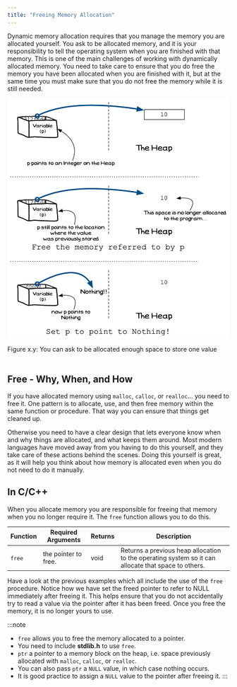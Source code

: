 ```yaml
---
title: "Freeing Memory Allocation"
---
```


Dynamic memory allocation requires that you manage the memory you are allocated yourself. You ask to be allocated memory, and it is your responsibility to tell the operating system when you are finished with that memory. This is one of the main challenges of working with dynamically allocated memory. You need to take care to ensure that you do free the memory you have been allocated when you are finished with it, but at the same time you must make sure that you do not free the memory while it is still needed.

<a id="FigurePointerFreeing"></a>

![Figure x.y: You can ask to be allocated enough space to store one value](./images/pointer-freeing.png "You can ask to be allocated enough space to store one value")
<div class="caption"><span class="caption-figure-nbr">Figure x.y: </span>You can ask to be allocated enough space to store one value</div><br/>

## Free - Why, When, and How

If you have allocated memory using `malloc`, `calloc`, or `realloc`... you need to free it. One pattern is to allocate, use, and then free memory within the same function or procedure. That way you can ensure that things get cleaned up.

Otherwise you need to have a clear design that lets everyone know when and why things are allocated, and what keeps them around. Most modern languages have moved away from you having to do this yourself, and they take care of these actions behind the scenes. Doing this yourself is great, as it will help you think about how memory is allocated even when you do not need to do it manually.

## In C/C++

When you allocate memory you are responsible for freeing that memory when you no longer require it. The `free` function allows you to do this.

|**Function** | **Required Arguments** | **Returns** | **Description** |
|-----------|------------------------|-------|---------|
| `free` | the pointer to free. | void | Returns a previous heap allocation to the operating system so it can allocate that space to others. |

Have a look at the previous examples which all include the use of the `free` procedure. Notice how we have set the freed pointer to refer to NULL immediately after freeing it. This helps ensure that you do not accidentally try to read a value via the pointer after it has been freed. Once you free the memory, it is no longer yours to use.

:::note

- `free` allows you to free the memory allocated to a pointer.
- You need to include **stdlib.h** to use `free`.
- `ptr` a pointer to a memory block on the heap, i.e. space previously allocated with `malloc`, `calloc`, or `realloc`.
- You can also pass `ptr` a `NULL` value, in which case nothing occurs.
- It is good practice to assign a `NULL` value to the pointer after freeing it.
:::
